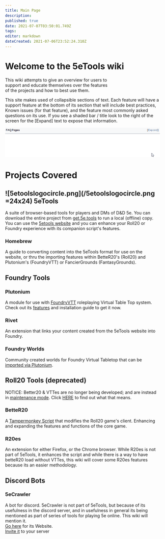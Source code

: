 ```yaml
---
title: Main Page
description: 
published: true
date: 2021-07-07T03:50:01.749Z
tags: 
editor: markdown
dateCreated: 2021-07-06T23:52:24.310Z
---
```


# Welcome to the 5eTools wiki

This wiki attempts to give an overview for users to  
support and educate themselves over the features  
of the projects and how to best use them.

This site makes used of collapsible sections of text. Each feature will have a support feature at the bottom of its section that will include best practices, Known issues (for that feature), and the feature most commonly asked questions on its use. If you see a shaded bar / title look to the right of the screen for the [Expand] text to expose that information. 

![expand.webp](/expand.webp)

# Projects Covered

## ![5etoolslogocircle.png](/5etoolslogocircle.png =24x24) 5eTools 

A suite of browser-based tools for players and DMs of D&D 5e. You can download the entire project from [get.5e.tools](https://get.5etools.com/) to run a local (offline) copy. You can use the [5etools website](https://5e.tools/) and you can enhance your Roll20 or Foundry experience with its companion script's features.

### Homebrew

A guide to converting content into the 5eTools format for use on the website, or thru the importing features within BetteR20's (Roll20) and Plutonium's (FoundryVTT) or FancierGrounds (FantasyGrounds).

## Foundry Tools

### Plutonium

A module for use with [FoundryVTT](http://foundryvtt.com/) roleplaying Virtual Table Top system. Check out its [features](https://wiki.5e.tools/index.php/Feature:_FoundryTool) and installation guide to get it now.

### Rivet

An extension that links your content created from the 5eTools website into Foundry.

### Foundry Worlds

Community created worlds for Foundry Virtual Tabletop that can be [imported via Plutonium](https://wiki.5e.tools/index.php/Feature:Importing:World).

## Roll20 Tools (deprecated)

NOTICE: Better20 & VTTes are no longer being developed; and are instead in [maintenance mode](https://wiki.5e.tools/index.php/BetteR20:maintenance_mode). Click [HERE](https://wiki.5e.tools/index.php/BetteR20:maintenance_mode) to find out what that means.

### BetteR20

A [Tampermonkey Script](https://www.tampermonkey.net/) that modifies the Roll20 game's client. Enhancing and expanding the features and functions of the core game.

### R20es

An extension for either Firefox, or the Chrome browser. While R20es is not part of 5eTools, it enhances the script and while there is a way to have betteR20 load without VTTes, this wiki will cover some R20es features because its an easier methodology.

## Discord Bots

### 5eCrawler

A bot for discord. 5eCrawler is not part of 5eTools, but because of its usefulness in the discord server, and in usefulness in general its being mentioned as part of series of tools for playing 5e online. This wiki will mention it.  
[Go here](https://crawleremporium.com/) for its Website.  
[Invite it](https://discordapp.com/oauth2/authorize?client_id=559331529378103317&scope=bot&permissions=536977472) to your server